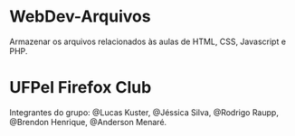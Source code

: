 # WebDev-Arquivos
Armazenar os arquivos relacionados às aulas de HTML, CSS, Javascript e PHP. 


# UFPel Firefox Club
Integrantes do grupo:
@Lucas Kuster, 
@Jéssica Silva, 
@Rodrigo Raupp, 
@Brendon Henrique, 
@Anderson Menaré. 
